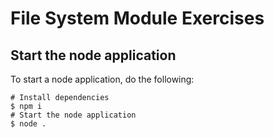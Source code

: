 # File System Module Exercises

## Start the node application

To start a node application, do the following:

```
# Install dependencies
$ npm i
# Start the node application
$ node .
```
